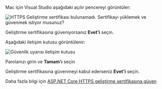 Mac için Visual Studio aşağıdaki açılır pencereyi görüntüler:

![HTTPS Geliştirme sertifikası bulunamadı. Sertifikayı yüklemek ve güvenmek istiyor musunuz?](~/getting-started/_static/trustCertMac.png)

Geliştirme sertifikasına güveniyorsanız **Evet'i** seçin.

Aşağıdaki iletişim kutusu görüntülenir:

![Güvenlik uyarısı iletişim kutusu](~/getting-started/_static/certMac.png)

Parolanızı girin ve **Tamam'ı** seçin

Geliştirme sertifikasına güvenmeyi kabul ederseniz **Evet'i** seçin.

Daha fazla bilgi için [ASP.NET Core HTTPS geliştirme sertifikasına güven](xref:security/enforcing-ssl#trust-the-aspnet-core-https-development-certificate-on-windows-and-macos)
